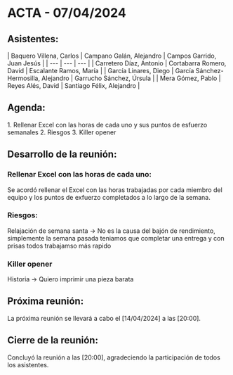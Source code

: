 # ACTA - 07/04/2024

## Asistentes:
<div class="markdown-table">
| Baquero Villena, Carlos | Campano Galán, Alejandro | Campos Garrido, Juan Jesús |
| --- | --- | --- |
| Carretero Díaz, Antonio | Cortabarra Romero, David | Escalante Ramos, María |
| García Linares, Diego | García Sánchez-Hermosilla, Alejandro | Garrucho Sánchez, Úrsula |
| Mera Gómez, Pablo | Reyes Alés, David | Santiago Félix, Alejandro |
</div>

## Agenda:
<div class="markdown-center">
1. Rellenar Excel con las horas de cada uno y sus puntos de esfuerzo semanales
2. Riesgos
3. Killer opener
</div>

## Desarrollo de la reunión:

### Rellenar Excel con las horas de cada uno:
Se acordó rellenar el Excel con las horas trabajadas por cada miembro del equipo y los puntos de exfuerzo completados a lo largo de la semana.

### Riesgos:
Relajación de semana santa -> No es la causa del bajón de rendimiento, simplemente la semana pasada teniamos que completar una entrega y con prisas todos trabajamso más rapido


### Killer opener
Historia -> Quiero imprimir una pieza barata

## Próxima reunión:
La próxima reunión se llevará a cabo el [14/04/2024] a las [20:00].

## Cierre de la reunión:
Concluyó la reunión a las [20:00], agradeciendo la participación de todos los asistentes.